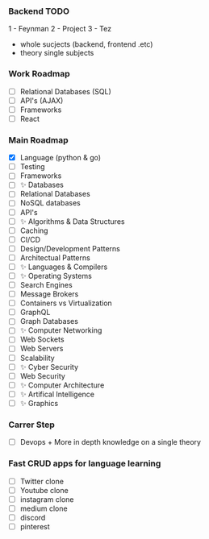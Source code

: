 ### Backend TODO

1 - Feynman
2 - Project
3 - Tez
  - whole sucjects (backend, frontend .etc)
  - theory single subjects 
  
### Work Roadmap

- [ ] Relational Databases (SQL)
- [ ] API's (AJAX)
- [ ] Frameworks
- [ ] React

### Main Roadmap

- [x] Language (python & go)
- [ ] Testing
- [ ] Frameworks
- [ ] ✨ Databases
- [ ] Relational Databases
- [ ] NoSQL databases
- [ ] API's
- [ ]  ✨ Algorithms & Data Structures
- [ ] Caching
- [ ] CI/CD
- [ ] Design/Development Patterns
- [ ] Architectual Patterns
- [ ] ✨ Languages & Compilers
- [ ] ✨ Operating Systems
- [ ] Search Engines
- [ ] Message Brokers
- [ ] Containers vs Virtualization
- [ ] GraphQL
- [ ] Graph Databases
- [ ] ✨ Computer Networking
- [ ] Web Sockets
- [ ] Web Servers
- [ ] Scalability
- [ ] ✨ Cyber Security
- [ ] Web Security
- [ ] ✨ Computer Architecture 
- [ ] ✨ Artifical Intelligence
- [ ] ✨ Graphics

### Carrer Step

- [ ] Devops + More in depth knowledge on a single theory

### Fast CRUD apps for language learning

- [ ]  Twitter clone
- [ ] Youtube clone
- [ ] instagram clone
- [ ] medium clone
- [ ] discord
- [ ] pinterest
